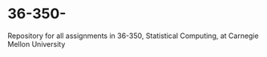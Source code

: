 # 36-350-
Repository for all assignments in 36-350, Statistical Computing, at Carnegie Mellon University
